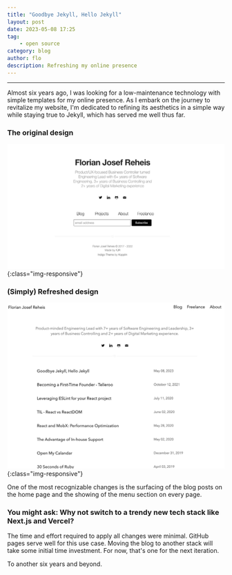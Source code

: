 ```yaml
---
title: "Goodbye Jekyll, Hello Jekyll"
layout: post
date: 2023-05-08 17:25
tag:
    - open source
category: blog
author: flo
description: Refreshing my online presence
---
```


---

Almost six years ago, I was looking for a low-maintenance technology with simple templates for my online presence.  As I embark on the journey to revitalize my website, I'm dedicated to refining its aesthetics in a simple way while staying true to Jekyll, which has served me well thus far.

### The original design
![30_seconds_of_ruby](/assets/images/goodbye_jekyll_hello_jekyll/old_website_design.jpg){:class="img-responsive"}

### (Simply) Refreshed design
![30_seconds_of_ruby](/assets/images/goodbye_jekyll_hello_jekyll/new_website_design.jpg){:class="img-responsive"}

One of the most recognizable changes is the surfacing of the blog posts on the home page and the showing of the menu section on every page.

### You might ask: Why not switch to a trendy new tech stack like Next.js and Vercel?

The time and effort required to apply all changes were minimal. GitHub pages serve well for this use case. Moving
the blog to another stack will take some initial time investment. For now, that's one for the next iteration.

To another six years and beyond.
